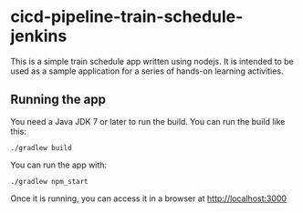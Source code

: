 # cicd-pipeline-train-schedule-jenkins

This is a simple train schedule app written using nodejs. It is intended to be used as a sample application for a series of hands-on learning activities.

## Running the app


You need a Java JDK 7 or later to run the build. You can run the build like this:

    ./gradlew build

You can run the app with:

    ./gradlew npm_start

Once it is running, you can access it in a browser at [http://localhost:3000](http://localhost:3000)
